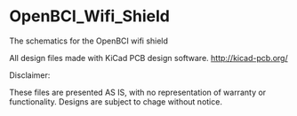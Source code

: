 # OpenBCI_Wifi_Shield
The schematics for the OpenBCI wifi shield

All design files made with KiCad PCB design software.
http://kicad-pcb.org/

Disclaimer:

These files are presented AS IS, with no representation of warranty or functionality.
Designs are subject to chage without notice.
